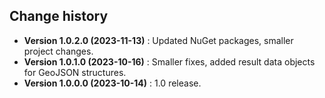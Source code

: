 Change history
--------------

* **Version 1.0.2.0 (2023-11-13)** : Updated NuGet packages, smaller project changes.
* **Version 1.0.1.0 (2023-10-16)** : Smaller fixes, added result data objects for GeoJSON structures.
* **Version 1.0.0.0 (2023-10-14)** : 1.0 release.